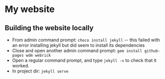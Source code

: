 # My website

## Building the website locally

- From admin command prompt: `choco install jekyll` -- this failed with an error installing jekyll but did seem to install its dependencies
- Close and open another admin command prompt: `gem install github-pages wdm webrick`
- Open a regular command prompt, and type `jekyll -v` to check that it worked.
- In project dir: `jekyll serve`

